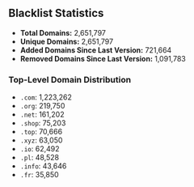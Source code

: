 ## Blacklist Statistics

- **Total Domains:** 2,651,797
- **Unique Domains:** 2,651,797
- **Added Domains Since Last Version:** 721,664
- **Removed Domains Since Last Version:** 1,091,783

### Top-Level Domain Distribution

-  `.com`: 1,223,262
-  `.org`: 219,750
-  `.net`: 161,202
-  `.shop`: 75,203
-  `.top`: 70,666
-  `.xyz`: 63,050
-  `.io`: 62,492
-  `.pl`: 48,528
-  `.info`: 43,646
-  `.fr`: 35,850
